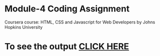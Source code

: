 # Module-4 Coding Assignment

Coursera course: HTML, CSS and Javascript for Web Developers by Johns Hopkins University

# To see the output [CLICK HERE](https://dassujan.github.io/HTML-CSS-JavaScript-for-Web-Developers-Coursera/CodingAssignments/Module-4/index.html)
